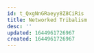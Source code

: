 ```yaml
---
id: t_QxgNnGRaeyy8Z8CiRis
title: Networked Tribalism
desc: ''
updated: 1644961726967
created: 1644961726967
---
```


